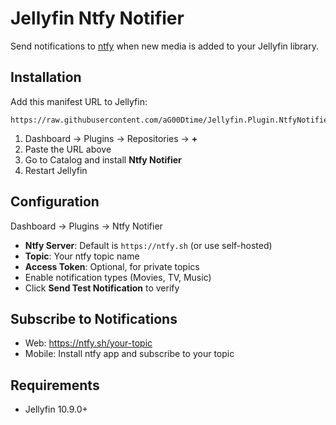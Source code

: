 # Jellyfin Ntfy Notifier

Send notifications to [ntfy](https://ntfy.sh) when new media is added to your Jellyfin library.

## Installation

Add this manifest URL to Jellyfin:

```
https://raw.githubusercontent.com/aG00Dtime/Jellyfin.Plugin.NtfyNotifier/main/manifest.json
```

1. Dashboard → Plugins → Repositories → **+**
2. Paste the URL above
3. Go to Catalog and install **Ntfy Notifier**
4. Restart Jellyfin

## Configuration

Dashboard → Plugins → Ntfy Notifier

- **Ntfy Server**: Default is `https://ntfy.sh` (or use self-hosted)
- **Topic**: Your ntfy topic name
- **Access Token**: Optional, for private topics
- Enable notification types (Movies, TV, Music)
- Click **Send Test Notification** to verify

## Subscribe to Notifications

- Web: https://ntfy.sh/your-topic
- Mobile: Install ntfy app and subscribe to your topic

## Requirements

- Jellyfin 10.9.0+
